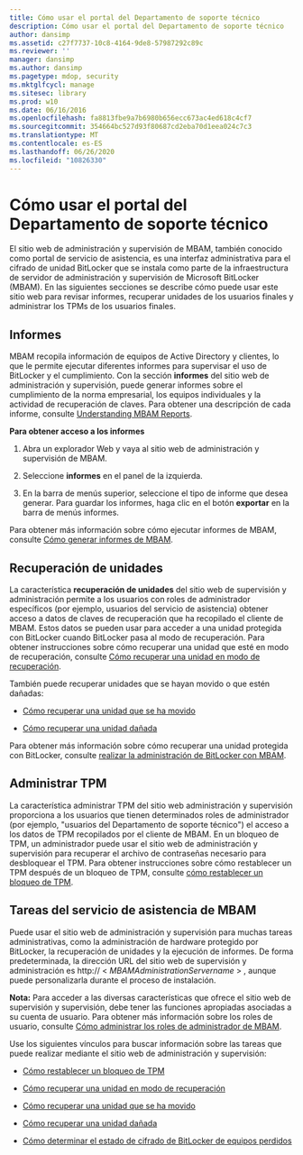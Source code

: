 ```yaml
---
title: Cómo usar el portal del Departamento de soporte técnico
description: Cómo usar el portal del Departamento de soporte técnico
author: dansimp
ms.assetid: c27f7737-10c8-4164-9de8-57987292c89c
ms.reviewer: ''
manager: dansimp
ms.author: dansimp
ms.pagetype: mdop, security
ms.mktglfcycl: manage
ms.sitesec: library
ms.prod: w10
ms.date: 06/16/2016
ms.openlocfilehash: fa8813fbe9a7b6980b656ecc673ac4ed618c4cf7
ms.sourcegitcommit: 354664bc527d93f80687cd2eba70d1eea024c7c3
ms.translationtype: MT
ms.contentlocale: es-ES
ms.lasthandoff: 06/26/2020
ms.locfileid: "10826330"
---
```

# Cómo usar el portal del Departamento de soporte técnico


El sitio web de administración y supervisión de MBAM, también conocido como portal de servicio de asistencia, es una interfaz administrativa para el cifrado de unidad BitLocker que se instala como parte de la infraestructura de servidor de administración y supervisión de Microsoft BitLocker (MBAM). En las siguientes secciones se describe cómo puede usar este sitio web para revisar informes, recuperar unidades de los usuarios finales y administrar los TPMs de los usuarios finales.

## <a href="" id="bkmk-reports"></a>Informes


MBAM recopila información de equipos de Active Directory y clientes, lo que le permite ejecutar diferentes informes para supervisar el uso de BitLocker y el cumplimiento. Con la sección **informes** del sitio web de administración y supervisión, puede generar informes sobre el cumplimiento de la norma empresarial, los equipos individuales y la actividad de recuperación de claves. Para obtener una descripción de cada informe, consulte [Understanding MBAM Reports](understanding-mbam-reports-mbam-2.md).

**Para obtener acceso a los informes**

1.  Abra un explorador Web y vaya al sitio web de administración y supervisión de MBAM.

2.  Seleccione **informes** en el panel de la izquierda.

3.  En la barra de menús superior, seleccione el tipo de informe que desea generar. Para guardar los informes, haga clic en el botón **exportar** en la barra de menús informes.

Para obtener más información sobre cómo ejecutar informes de MBAM, consulte [Cómo generar informes de MBAM](how-to-generate-mbam-reports-mbam-2.md).

## <a href="" id="bkmk-drirec"></a>Recuperación de unidades


La característica **recuperación de unidades** del sitio web de supervisión y administración permite a los usuarios con roles de administrador específicos (por ejemplo, usuarios del servicio de asistencia) obtener acceso a datos de claves de recuperación que ha recopilado el cliente de MBAM. Estos datos se pueden usar para acceder a una unidad protegida con BitLocker cuando BitLocker pasa al modo de recuperación. Para obtener instrucciones sobre cómo recuperar una unidad que esté en modo de recuperación, consulte [Cómo recuperar una unidad en modo de recuperación](how-to-recover-a-drive-in-recovery-mode-mbam-2.md).

También puede recuperar unidades que se hayan movido o que estén dañadas:

-   [Cómo recuperar una unidad que se ha movido](how-to-recover-a-moved-drive-mbam-2.md)

-   [Cómo recuperar una unidad dañada](how-to-recover-a-corrupted-drive-mbam-2.md)

Para obtener más información sobre cómo recuperar una unidad protegida con BitLocker, consulte [realizar la administración de BitLocker con MBAM](performing-bitlocker-management-with-mbam-mbam-2.md).

## <a href="" id="bkmk-manatpm"></a>Administrar TPM


La característica administrar TPM del sitio web administración y supervisión proporciona a los usuarios que tienen determinados roles de administrador (por ejemplo, "usuarios del Departamento de soporte técnico") el acceso a los datos de TPM recopilados por el cliente de MBAM. En un bloqueo de TPM, un administrador puede usar el sitio web de administración y supervisión para recuperar el archivo de contraseñas necesario para desbloquear el TPM. Para obtener instrucciones sobre cómo restablecer un TPM después de un bloqueo de TPM, consulte [cómo restablecer un bloqueo de TPM](how-to-reset-a-tpm-lockout-mbam-2.md).

## <a href="" id="bkmk-helpdesk"></a> Tareas del servicio de asistencia de MBAM


Puede usar el sitio web de administración y supervisión para muchas tareas administrativas, como la administración de hardware protegido por BitLocker, la recuperación de unidades y la ejecución de informes. De forma predeterminada, la dirección URL del sitio web de supervisión y administración es http:// &lt; *MBAMAdministrationServername* &gt; , aunque puede personalizarla durante el proceso de instalación.

**Nota:**  Para acceder a las diversas características que ofrece el sitio web de supervisión y supervisión, debe tener las funciones apropiadas asociadas a su cuenta de usuario. Para obtener más información sobre los roles de usuario, consulte [Cómo administrar los roles de administrador de MBAM](how-to-manage-mbam-administrator-roles-mbam-2.md).

 

Use los siguientes vínculos para buscar información sobre las tareas que puede realizar mediante el sitio web de administración y supervisión:

-   [Cómo restablecer un bloqueo de TPM](how-to-reset-a-tpm-lockout-mbam-2.md)

-   [Cómo recuperar una unidad en modo de recuperación](how-to-recover-a-drive-in-recovery-mode-mbam-2.md)

-   [Cómo recuperar una unidad que se ha movido](how-to-recover-a-moved-drive-mbam-2.md)

-   [Cómo recuperar una unidad dañada](how-to-recover-a-corrupted-drive-mbam-2.md)

-   [Cómo determinar el estado de cifrado de BitLocker de equipos perdidos](how-to-determine-bitlocker-encryption-state-of-lost-computers-mbam-2.md)

 

 





